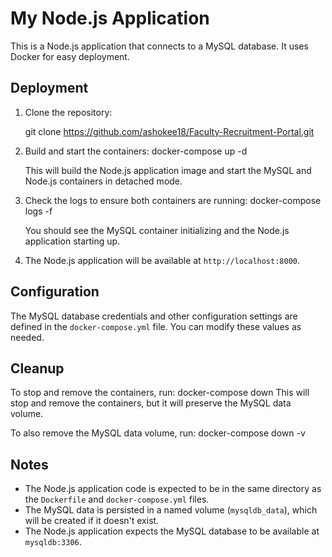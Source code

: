 # My Node.js Application

This is a Node.js application that connects to a MySQL database. It uses Docker for easy deployment.

## Deployment

1. Clone the repository:

   git clone https://github.com/ashokee18/Faculty-Recruitment-Portal.git
   

3. Build and start the containers: docker-compose up -d

   This will build the Node.js application image and start the MySQL and Node.js containers in detached mode.


4. Check the logs to ensure both containers are running: docker-compose logs -f

   You should see the MySQL container initializing and the Node.js application starting up.


4. The Node.js application will be available at `http://localhost:8000`.


## Configuration

The MySQL database credentials and other configuration settings are defined in the `docker-compose.yml` file. You can modify these values as needed.

## Cleanup

To stop and remove the containers, run: docker-compose down
This will stop and remove the containers, but it will preserve the MySQL data volume.

To also remove the MySQL data volume, run: docker-compose down -v

## Notes

- The Node.js application code is expected to be in the same directory as the `Dockerfile` and `docker-compose.yml` files.
- The MySQL data is persisted in a named volume (`mysqldb_data`), which will be created if it doesn't exist.
- The Node.js application expects the MySQL database to be available at `mysqldb:3306`.
